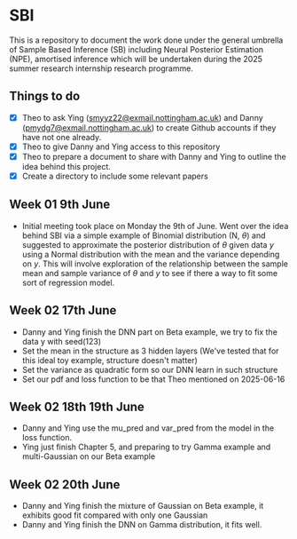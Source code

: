 # SBI
This is a repository to document the work done under the general umbrella of Sample Based Inference (SB) including  Neural Posterior Estimation (NPE), amortised inference which will be undertaken during the 2025 summer research internship research programme. 

## Things to do

- [X] Theo to ask Ying (smyyz22@exmail.nottingham.ac.uk) and Danny (pmydg7@exmail.nottingham.ac.uk) to create Github accounts if they have not one already.
- [X] Theo to give Danny and Ying access to this repository
- [X] Theo to prepare a document to share with Danny and Ying to outline the idea behind this project.
- [X] Create a directory to include some relevant papers

## Week 01 9th June

- Initial meeting took place on Monday the 9th of June. Went over the idea behind SBI via a simple example of Binomial distribution (N, $\theta$) and suggested to approximate the posterior distribution of $\theta$ given data $y$ using a Normal distribution with the mean and the variance depending on $y$. This will involve exploration of the relationship between the sample mean and sample variance of $\theta$ and $y$ to see if there a way to fit some sort of regression model. 

## Week 02 17th June

- Danny and Ying finish the DNN part on Beta example, we try to fix the data y with seed(123)
- Set the mean in the structure as 3 hidden layers (We've tested that for this ideal toy example, structure doesn't matter)
- Set the variance as quadratic form so our DNN learn in such structure
- Set our pdf and loss function to be that Theo mentioned on 2025-06-16

## Week 02 18th 19th June

- Danny and Ying use the mu_pred and var_pred from the model in the loss function.
- Ying just finish Chapter 5, and preparing to try Gamma example and multi-Gaussian on our Beta example

## Week 02 20th June

- Danny and Ying finish the mixture of Gaussian on Beta example, it exhibits good fit compared with only one Gaussian
- Danny and Ying finish the DNN on Gamma distribution, it fits well.
